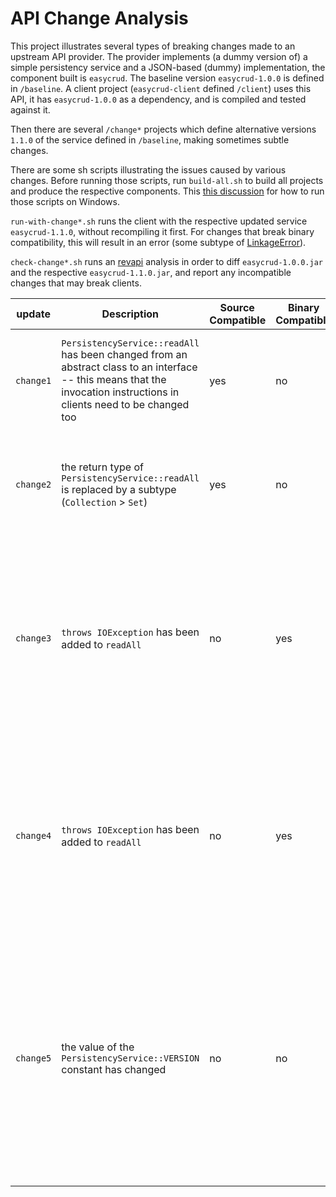 # API Change Analysis

This project illustrates several types of breaking changes made to an upstream API provider. The provider implements (a dummy version of) a simple persistency service and a JSON-based (dummy) implementation, the component built is `easycrud`. The baseline version `easycrud-1.0.0` is defined in `/baseline`. A client project (`easycrud-client` defined `/client`) uses this API, it has `easycrud-1.0.0` as a dependency, and is compiled and tested against it.

Then there are several `/change*` projects which define alternative versions `1.1.0` of the service defined in `/baseline`, making sometimes subtle changes.  

There are some sh scripts illustrating the issues caused by various changes. Before running those scripts, run `build-all.sh` to build all projects and produce the respective components. This [this discussion](https://stackoverflow.com/questions/26522789/how-to-run-sh-on-windows-command-prompt) for how to run those scripts on Windows. 


`run-with-change*.sh` runs the client with the respective updated service `easycrud-1.1.0`, without recompiling it first. For changes that break binary compatibility, this will result in an error (some subtype of [LinkageError](https://docs.oracle.com/en/java/javase/12/docs/api/java.base/java/lang/LinkageError.html)).

`check-change*.sh` runs an [revapi](https://revapi.org/revapi-site/main/index.html) analysis in order to diff `easycrud-1.0.0.jar` and the respective `easycrud-1.1.0.jar`, and report any incompatible changes that may break clients.


| update      | Description | Source Compatible | Binary Compatible | Notes |
| ----------- | ----------- | ----------- | ----------- | ----------- |
| `change1`   |  `PersistencyService::readAll` has been changed from an abstract class to an interface -- this means that the invocation instructions in clients need to be changed too  | yes | no | this can be easily addressed by updating the dependency in client, and rebuilding the client |
| `change2`   | the return type of `PersistencyService::readAll` is replaced by a subtype (`Collection` > `Set`) | yes | no | this can be easily addressed by updating the dependency in client, and rebuilding the client |
| `change3`   | `throws IOException` has been added to `readAll`  | no | yes | the compiler will reject this as it requires the client to deal with the checked exception, the runtime however allows it -- thrown exceptions are not part of the descriptor used for linking |
| `change4`   | `throws IOException` has been added to `readAll`  | no | yes | almost the same as `change3` , but now  `readAll` actually throws an `IOException`. This will cause the client to fail with this exception, so this is an example of _behavioural incompatibility_.|
| `change5`   | the value of the `PersistencyService::VERSION` constant has changed  | no | no | the incompatibility is subtle -- due to constant inlining during compilation, the wrong value is printed even when the client runs with the new updated version of `easycrud`. Recompilation against the new library version will fix this.|







